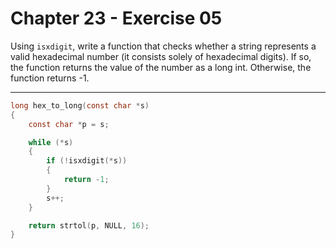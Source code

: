 # Chapter 23 - Exercise 05

Using `isxdigit`, write a function that checks whether a string represents a
valid hexadecimal number (it consists solely of hexadecimal digits).  If so, the
function returns the value of the number as a long int.  Otherwise, the function
returns -1.


---

```C
long hex_to_long(const char *s)
{
    const char *p = s;

    while (*s)
    {
        if (!isxdigit(*s))
        {
            return -1;
        }
        s++;
    }

    return strtol(p, NULL, 16);
}
```
